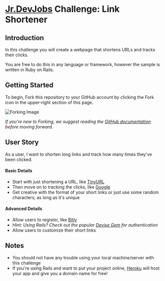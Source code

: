 # <a href='http://www.jrdevjobs.com' target='_blank'>Jr.DevJobs</a> Challenge: Link Shortener

## Introduction
In this challenge you will create a webpage that shortens URLs and tracks their clicks.

You are free to do this in any language or framework, however the sample is written in Ruby on Rails.

## Getting Started
To begin, Fork this repository to your GitHub account by clicking the Fork icon in the upper-right section of this page.

![Forking Image](https://s3-us-west-2.amazonaws.com/jrdevsimages/repos/fork_button.jpg)

*If you're new to Forking, we suggest reading the <a href='https://help.github.com/articles/fork-a-repo' target='_blank'>GitHub documentation</a> before moving forward.*

## <a name='userstory'></a>User Story
As a user, I want to shorten long links and track how many times they've been clicked.

#### Basic Details

* Start with just shortening a URL, like <a href='http://tinyurl.com/' target='_blank'>TinyURL</a>
* Then move on to tracking the clicks, like <a href='https://bitly.com/' target='_blank'>Google</a>
* Get creative with the format of your short links or just use some random characters; as long as it's unique

#### Advanced Details

* Allow users to register, like <a href='https://bitly.com/' target='_blank'>Bitly</a>
* *Hint: Using Rails? Check out the popular <a href='https://github.com/plataformatec/devise' target='_blank'>Devise Gem</a> for authentication*
* Allow users to customize their short links

## Notes

* You should not have any trouble using your local machine/server with this challenge
* If you're using Rails and want to put your project online, <a href='https://www.heroku.com/' target='_blank'>Heroku</a> will host your app and give you a domain name for free!
